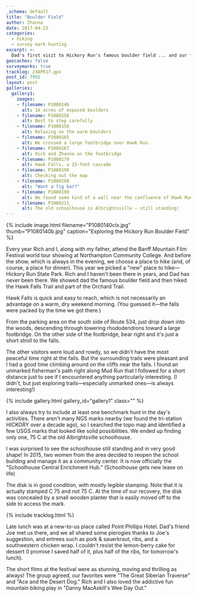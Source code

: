 ```yaml
---
_schema: default
title: "Boulder Field"
author: Zhanna
date: 2017-04-23
categories:
  - hiking
  - survey mark hunting
excerpt: >-
  Dad's first visit to Hickory Run's famous boulder field ... and our first visit in years!
geocaches: false
surveymarks: true
tracklog: 23APR17.gpx
post_id: 7992
layout: post                      
galleries:
  gallery1:
    images:
    - filename: P1080146
      alt: 16 acres of exposed boulders
    - filename: P1080156
      alt: Best to step carefully
    - filename: P1080158
      alt: Relaxing on the warm boulders 
    - filename: P1080165
      alt: We crossed a large footbridge over Hawk Run.
    - filename: P1080167
      alt: Rich and Zhanna on the footbridge
    - filename: P1080179
      alt: Hawk Falls, a 25-foot cascade 
    - filename: P1080190
      alt: Checking out the map
    - filename: P1080198
      alt: "Want a fig bar?"
    - filename: P1080199
      alt: We found some kind of a wall near the confluence of Hawk Run and Mud Run. 
    - filename: P1080211
      alt: The old schoolhouse in Albrightsville – still standing!               
---
```


{% include image.html filename="P1080140clx.jpg" thumb="P1080140b.jpg" caption="Exploring the Hickory Run Boulder Field" %}

Every year Rich and I, along with my father, attend the Banff Mountain Film Festival world tour showing at Northampton Community College. And before the show, which is always in the evening, we choose a place to hike (and, of course, a place for dinner). This year we picked a "new" place to hike—Hickory Run State Park. Rich and I haven't been there in years, and Dad has never been there. We showed dad the famous boulder field and then hiked the Hawk Falls Trail and part of the Orchard Trail.

Hawk Falls is quick and easy to reach, which is not necessarily an advantage on a warm, dry weekend morning. (You guessed it—the falls were packed by the time we got there.) 

From the parking area on the south side of Route 534, just drop down into the woods, descending through towering rhododendrons toward a large footbridge. On the other side of the footbridge, bear right and it's just a short stroll to the falls. 

The other visitors were loud and rowdy, so we didn't have the most peaceful time right at the falls. But the surrounding trails were pleasant and I had a good time climbing around on the cliffs near the falls. I found an unmarked fisherman's path right along Mud Run that I followed for a short distance just to see if I encountered anything particularly interesting. (I didn't, but just exploring trails—especially unmarked ones—is always interesting!) 

{% include gallery.html gallery_id="gallery1" class="" %}

I also always try to include at least one benchmark hunt in the day's activities. There aren't many NGS marks nearby (we found the tri-station HICKORY over a decade ago), so I searched the topo map and identified a few USGS marks that looked like solid possibilities. We ended up finding only one, 75 C at the old Albrightsville schoolhouse.

I was surprised to see the schoolhouse still standing and in very good shape! In 2015, two women from the area decided to reopen the school building and manage it as a community center. It is now officially the "Schoolhouse Central Enrichment Hub." (Schoolhouse gets new lease on life)

The disk is in good condition, with mostly legible stamping. Note that it is actually stamped C 75 and not 75 C. At the time of our recovery, the disk was concealed by a small wooden planter that is easily moved off to the side to access the mark.

{% include tracklog.html %}

Late lunch was at a new-to-us place called Point Phillips Hotel. Dad's friend Joe met us there, and we all shared some pierogies thanks to Joe's suggestion, and entrees such as pork & sauerkraut, ribs, and a southwestern chicken wrap. I couldn't resist the lemon-berry cake for dessert (I promise I saved half of it, plus half of the ribs, for tomorrow's lunch).  

The short films at the festival were as stunning, moving and thrilling as always! The group agreed, our favorites were "The Great Siberian Traverse" and "Ace and the Desert Dog." Rich and I also loved the addictive fun mountain biking play in "Danny MacAskill's Wee Day Out."